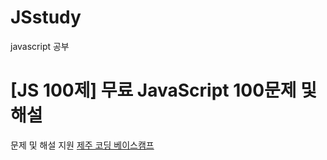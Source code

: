 # JSstudy
javascript 공부


# [JS 100제] 무료 JavaScript 100문제 및 해설
문제 및 해설 지원  [제주 코딩 베이스캠프](https://paullab.co.kr/codefestival.html)
